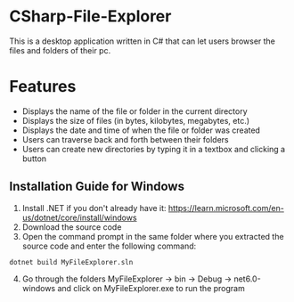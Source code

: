 # CSharp-File-Explorer

This is a desktop application written in C# that can let users browser the files and folders of their pc.

# Features
* Displays the name of the file or folder in the current directory
* Displays the size of files (in bytes, kilobytes, megabytes, etc.)
* Displays the date and time of when the file or folder was created
* Users can traverse back and forth between their folders
* Users can create new directories by typing it in a textbox and clicking a button

## Installation Guide for Windows

1. Install .NET if you don't already have it: https://learn.microsoft.com/en-us/dotnet/core/install/windows
2. Download the source code
3. Open the command prompt in the same folder where you extracted the source code and enter the following command:
```
dotnet build MyFileExplorer.sln
```
4. Go through the folders MyFileExplorer -> bin -> Debug -> net6.0-windows and click on MyFileExplorer.exe to run the program
